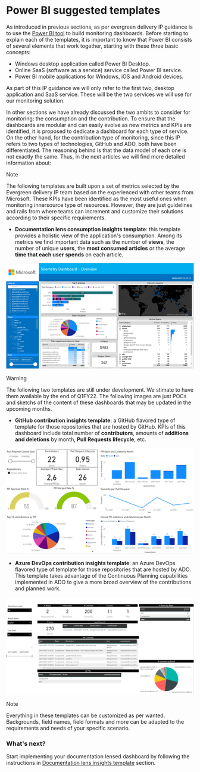 # Power BI suggested templates

As introduced in previous sections, as per evergreen delivery IP guidance is to use the [Power BI tool](https://docs.microsoft.com/en-us/power-bi/fundamentals/power-bi-overview) to build monitoring dashboards. Before starting to explain each of the templates, it is important to know that Power BI consists of several elements that work together, starting with these three basic concepts:

- Windows desktop application called Power BI Desktop.
- Online SaaS (software as a service) service called Power BI service.
- Power BI mobile applications for Windows, iOS and Android devices.

As part of this IP guidance we will only refer to the first two, desktop application and SaaS service. These will be the two services we will use for our monitoring solution.

In other sections we have already discussed the two ambits to consider for monitoring: the consumption and the contribution. To ensure that the dashboards are modular and can easily evolve as new metrics and KPIs are identified, it is proposed to dedicate a dashboard for each type of service. On the other hand, for the contribution type of monitoring, since this IP refers to two types of technologies, GitHub and ADO, both have been differentiated. The reasoning behind is that the data model of each one is not exactly the same. Thus, in the next articles we will find more detailed information about:

> [!NOTE]
> The following templates are built upon a set of metrics selected by the Evergreen delivery IP team based on the experienced with other teams from Microsoft. These KPIs have been identified as the most useful ones when monitoring innersource type of resources. However, they are just guidelines and rails from where teams can increment and customize their solutions according to their specific requirements.

- **Documentation lens consumption insights template**: this template provides a holistic view of the application's consumption. Among its metrics we find important data such as the number of **views**, the number of unique **users**, the **most consumed articles** or the average **time that each user spends** on each article.

![Documentation lens consumption insights template](media/Lens-insights-template.png)

> [!WARNING]
> The following two templates are still under development. We stimate to have them available by the end of Q1FY22. The following images are just POCs and sketchs of the content of these dashboards that may be updated in the upcoming months.

- **GitHub contribution insights template**: a GitHub flavored type of template for those repositories that are hosted by GitHub. KPIs of this dashboard include total number of **contributors**, amounts of **additions and deletions** by month, **Pull Requests lifecycle**, etc.

![GitHub contribution insights template](media/GitHub-contribution-lense-insights-template.png)

- **Azure DevOps contribution insights template**: an Azure DevOps flavored type of template for those repositories that are hosted by ADO. This template takes advantage of the Continuous Planning capabilities implemented in ADO to give a more broad overview of the contributions and planned work. 

![Azure DevOps contribution insights template](media/Azure-DevOps-contribution-lense-insights-template.png)


> [!NOTE]
> Everything in these templates can be customized as per wanted. Backgrounds, field names, field formats and more can be adapted to the requirements and needs of your specific scenario.

### What's next?

Start implementing your documentation lensed dashboard by following the instructions in [Documentation lens insights template](documentation-lens-insights-template.md) section.